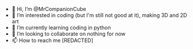 - 👋 Hi, I’m @MrCompanionCube
- 👀 I’m interested in coding (but I'm still not good at it), making 3D and 2D art
- 🌱 I’m currently learning coding in python
- 💞️ I’m looking to collaborate on nothing for now
- 📫 How to reach me [REDACTED]

<!---
MrCompanionCube/MrCompanionCube is a ✨ special ✨ repository because its `README.md` (this file) appears on your GitHub profile.
You can click the Preview link to take a look at your changes.
--->
